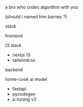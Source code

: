 a bro who codes algorithm with you

(should i named him barney ?)

stack

frontend

t3 stack

-   nextjs 13
-   tailwindcss

backend

home-cook ai model

-   fastapi
-   pycodegen
-   p-tuning v2
